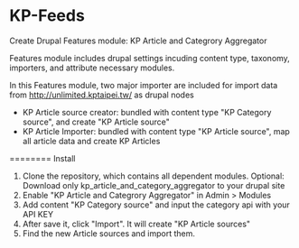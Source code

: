 KP-Feeds
========

Create Drupal Features module: KP Article and Categrory Aggregator

Features module includes drupal settings incuding content type, taxonomy, importers, and attribute necessary modules.

In this Features module, two major importer are included for import data from http://unlimited.kptaipei.tw/ as drupal nodes

* KP Article source creator:
  bundled with content type "KP Category source", and create "KP Article source"
* KP Article Importer:
  bundled with content type "KP Article source", map all article data and create KP Articles
  
========
Install

1. Clone the repository, which contains all dependent modules. Optional: Download only kp_article_and_category_aggregator to your drupal site
2. Enable "KP Article and Categrory Aggregator" in Admin > Modules
3. Add content "KP Category source" and input the category api with your API KEY
4. After save it, click "Import". It will create "KP Article sources"
5. Find the new Article sources and import them.
